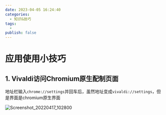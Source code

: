 ```yaml
---
date: 2023-04-05 16:24:40
categories:
  - 知识&技巧
tags:
  - 
publish: false
---
```


# 应用使用小技巧

## 1. Vivaldi访问Chromium原生配制页面

地址栏输入```chrome://settings```并回车后，虽然地址变成```vivaldi://settings```，但是界面是chromium原生界面

![Screenshot_20220417_102800](https://cdn.jsdmirror.com/gh/kkyeer/picbed/Screenshot_20220417_102800.png)
